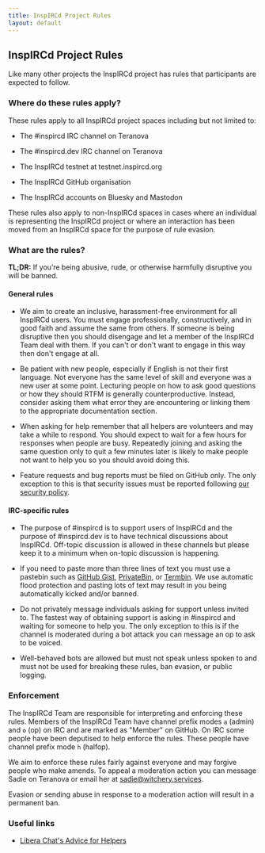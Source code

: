 ```yaml
---
title: InspIRCd Project Rules
layout: default
---
```


## InspIRCd Project Rules

Like many other projects the InspIRCd project has rules that participants are expected to follow.

### Where do these rules apply?

These rules apply to all InspIRCd project spaces including but not limited to:

* The \#inspircd IRC channel on Teranova

* The \#inspircd.dev IRC channel on Teranova

* The InspIRCd testnet at testnet.inspircd.org

* The InspIRCd GitHub organisation

* The InspIRCd accounts on Bluesky and Mastodon

These rules also apply to non-InspIRCd spaces in cases where an individual is representing the InspIRCd project or where an interaction has been moved from an InspIRCd space for the purpose of rule evasion.

### What are the rules?

**TL;DR:** If you’re being abusive, rude, or otherwise harmfully disruptive you will be banned.

#### General rules

* We aim to create an inclusive, harassment-free environment for all InspIRCd users. You must engage professionally, constructively, and in good faith and assume the same from others. If someone is being disruptive then you should disengage and let a member of the InspIRCd Team deal with them. If you can't or don't want to engage in this way then don't engage at all.

* Be patient with new people, especially if English is not their first language. Not everyone has the same level of skill and everyone was a new user at some point. Lecturing people on how to ask good questions or how they should RTFM is generally counterproductive. Instead, consider asking them what error they are encountering or linking them to the appropriate documentation section.

* When asking for help remember that all helpers are volunteers and may take a while to respond. You should expect to wait for a few hours for responses when people are busy. Repeatedly joining and asking the same question only to quit a few minutes later is likely to make people not want to help you so you should avoid doing this.

* Feature requests and bug reports must be filed on GitHub only. The only exception to this is that security issues must be reported following [our security policy](https://github.com/inspircd/inspircd/security/policy).

#### IRC-specific rules

* The purpose of \#inspircd is to support users of InspIRCd and the purpose of \#inspircd.dev is to have technical discussions about InspIRCd. Off-topic discussion is allowed in these channels but please keep it to a minimum when on-topic discussion is happening.

* If you need to paste more than three lines of text you must use a pastebin such as [GitHub Gist](https://gist.github.com), [PrivateBin](https://privatebin.net), or [Termbin](https://termbin.com/). We use automatic flood protection and pasting lots of text may result in you being automatically kicked and/or banned.

* Do not privately message individuals asking for support unless invited to. The fastest way of obtaining support is asking in \#inspircd and waiting for someone to help you. The only exception to this is if the channel is moderated during a bot attack you can message an op to ask to be voiced.

* Well-behaved bots are allowed but must not speak unless spoken to and must not be used for breaking these rules, ban evasion, or public logging.

### Enforcement

The InspIRCd Team are responsible for interpreting and enforcing these rules. Members of the InspIRCd Team have channel prefix modes `a` (admin) and `o` (op) on IRC and are marked as "Member" on GitHub. On IRC some people have been deputised to help enforce the rules. These people have channel prefix mode `h` (halfop).

We aim to enforce these rules fairly against everyone and may forgive people who make amends. To appeal a moderation action you can message Sadie on Teranova or email her at [sadie@witchery.services](mailto:sadie@witchery.services).

Evasion or sending abuse in response to a moderation action will result in a permanent ban.

### Useful links

* [Libera Chat's Advice for Helpers](https://libera.chat/guides/helpers)
